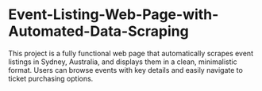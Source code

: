 # Event-Listing-Web-Page-with-Automated-Data-Scraping
This project is a fully functional web page that automatically scrapes event listings in Sydney, Australia, and displays them in a clean, minimalistic format. Users can browse events with key details and easily navigate to ticket purchasing options.
